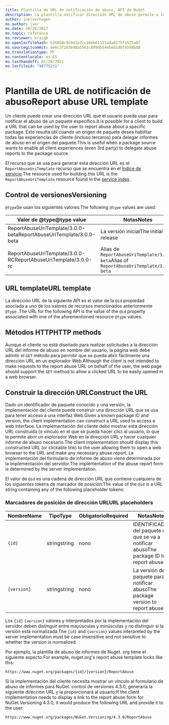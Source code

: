```yaml
---
title: Plantilla de URL de notificación de abuso, API de NuGet
description: La plantilla notificar dirección URL de abuso permite a los clientes mostrar un vínculo notificar abuso en la interfaz de usuario.
author: joelverhagen
ms.author: jver
ms.date: 10/26/2017
ms.topic: reference
ms.reviewer: kraigb
ms.openlocfilehash: b36058c9c841e2cca6eb61121ada8275f1525a8f
ms.sourcegitcommit: ee6c3f203648a5561c809db54ebeb1d0f0598b68
ms.translationtype: MT
ms.contentlocale: es-ES
ms.lasthandoff: 01/26/2021
ms.locfileid: "98775231"
---
```

# <a name="report-abuse-url-template"></a><span data-ttu-id="1adf6-103">Plantilla de URL de notificación de abuso</span><span class="sxs-lookup"><span data-stu-id="1adf6-103">Report abuse URL template</span></span>

<span data-ttu-id="1adf6-104">Un cliente puede crear una dirección URL que el usuario pueda usar para notificar el abuso de un paquete específico.</span><span class="sxs-lookup"><span data-stu-id="1adf6-104">It is possible for a client to build a URL that can be used by the user to report abuse about a specific package.</span></span> <span data-ttu-id="1adf6-105">Esto resulta útil cuando un origen de paquete desea habilitar todas las experiencias de cliente (incluso terceros) para delegar informes de abuso en el origen del paquete.</span><span class="sxs-lookup"><span data-stu-id="1adf6-105">This is useful when a package source wants to enable all client experiences (even 3rd party) to delegate abuse reports to the package source.</span></span>

<span data-ttu-id="1adf6-106">El recurso que se usa para generar esta dirección URL es el `ReportAbuseUriTemplate` recurso que se encuentra en el [Índice de servicio](service-index.md).</span><span class="sxs-lookup"><span data-stu-id="1adf6-106">The resource used for building this URL is the `ReportAbuseUriTemplate` resource found in the [service index](service-index.md).</span></span>

## <a name="versioning"></a><span data-ttu-id="1adf6-107">Control de versiones</span><span class="sxs-lookup"><span data-stu-id="1adf6-107">Versioning</span></span>

<span data-ttu-id="1adf6-108">`@type`Se usan los siguientes valores:</span><span class="sxs-lookup"><span data-stu-id="1adf6-108">The following `@type` values are used:</span></span>

<span data-ttu-id="1adf6-109">Valor de @type</span><span class="sxs-lookup"><span data-stu-id="1adf6-109">@type value</span></span>                       | <span data-ttu-id="1adf6-110">Notas</span><span class="sxs-lookup"><span data-stu-id="1adf6-110">Notes</span></span>
--------------------------------- | -----
<span data-ttu-id="1adf6-111">ReportAbuseUriTemplate/3.0.0-beta</span><span class="sxs-lookup"><span data-stu-id="1adf6-111">ReportAbuseUriTemplate/3.0.0-beta</span></span> | <span data-ttu-id="1adf6-112">La versión inicial</span><span class="sxs-lookup"><span data-stu-id="1adf6-112">The initial release</span></span>
<span data-ttu-id="1adf6-113">ReportAbuseUriTemplate/3.0.0-RC</span><span class="sxs-lookup"><span data-stu-id="1adf6-113">ReportAbuseUriTemplate/3.0.0-rc</span></span>   | <span data-ttu-id="1adf6-114">Alias de `ReportAbuseUriTemplate/3.0.0-beta`</span><span class="sxs-lookup"><span data-stu-id="1adf6-114">Alias of `ReportAbuseUriTemplate/3.0.0-beta`</span></span>

## <a name="url-template"></a><span data-ttu-id="1adf6-115">URL template</span><span class="sxs-lookup"><span data-stu-id="1adf6-115">URL template</span></span>

<span data-ttu-id="1adf6-116">La dirección URL de la siguiente API es el valor de la `@id` propiedad asociada a uno de los valores de recursos mencionados anteriormente `@type` .</span><span class="sxs-lookup"><span data-stu-id="1adf6-116">The URL for the following API is the value of the `@id` property associated with one of the aforementioned resource `@type` values.</span></span>

## <a name="http-methods"></a><span data-ttu-id="1adf6-117">Métodos HTTP</span><span class="sxs-lookup"><span data-stu-id="1adf6-117">HTTP methods</span></span>

<span data-ttu-id="1adf6-118">Aunque el cliente no está diseñado para realizar solicitudes a la dirección URL del informe de abuso en nombre del usuario, la página web debe admitir el `GET` método para permitir que se pueda abrir fácilmente una dirección URL en un explorador Web.</span><span class="sxs-lookup"><span data-stu-id="1adf6-118">Although the client is not intended to make requests to the report abuse URL on behalf of the user, the web page should support the `GET` method to allow a clicked URL to be easily opened in a web browser.</span></span>

## <a name="construct-the-url"></a><span data-ttu-id="1adf6-119">Construir la dirección URL</span><span class="sxs-lookup"><span data-stu-id="1adf6-119">Construct the URL</span></span>

<span data-ttu-id="1adf6-120">Dado un identificador de paquete conocido y una versión, la implementación del cliente puede construir una dirección URL que se usa para tener acceso a una interfaz Web.</span><span class="sxs-lookup"><span data-stu-id="1adf6-120">Given a known package ID and version, the client implementation can construct a URL used to access a web interface.</span></span> <span data-ttu-id="1adf6-121">La implementación del cliente debe mostrar esta dirección URL construida (o vínculo en el que se pueda hacer clic) al usuario, lo que le permite abrir un explorador Web en la dirección URL y hacer cualquier informe de abuso necesario.</span><span class="sxs-lookup"><span data-stu-id="1adf6-121">The client implementation should display this constructed URL (or clickable link) to the user allowing them to open a web browser to the URL and make any necessary abuse report.</span></span> <span data-ttu-id="1adf6-122">La implementación del formulario de informe de abuso viene determinada por la implementación del servidor.</span><span class="sxs-lookup"><span data-stu-id="1adf6-122">The implementation of the abuse report form is determined by the server implementation.</span></span>

<span data-ttu-id="1adf6-123">El valor de `@id` es una cadena de dirección URL que contiene cualquiera de los siguientes tokens de marcador de posición:</span><span class="sxs-lookup"><span data-stu-id="1adf6-123">The value of the `@id` is a URL string containing any of the following placeholder tokens:</span></span>

### <a name="url-placeholders"></a><span data-ttu-id="1adf6-124">Marcadores de posición de dirección URL</span><span class="sxs-lookup"><span data-stu-id="1adf6-124">URL placeholders</span></span>

<span data-ttu-id="1adf6-125">Nombre</span><span class="sxs-lookup"><span data-stu-id="1adf6-125">Name</span></span>        | <span data-ttu-id="1adf6-126">Tipo</span><span class="sxs-lookup"><span data-stu-id="1adf6-126">Type</span></span>    | <span data-ttu-id="1adf6-127">Obligatorio</span><span class="sxs-lookup"><span data-stu-id="1adf6-127">Required</span></span> | <span data-ttu-id="1adf6-128">Notas</span><span class="sxs-lookup"><span data-stu-id="1adf6-128">Notes</span></span>
----------- | ------- | -------- | -----
`{id}`      | <span data-ttu-id="1adf6-129">string</span><span class="sxs-lookup"><span data-stu-id="1adf6-129">string</span></span>  | <span data-ttu-id="1adf6-130">no</span><span class="sxs-lookup"><span data-stu-id="1adf6-130">no</span></span>       | <span data-ttu-id="1adf6-131">IDENTIFICADOR del paquete del que se va a notificar abuso</span><span class="sxs-lookup"><span data-stu-id="1adf6-131">The package ID to report abuse for</span></span>
`{version}` | <span data-ttu-id="1adf6-132">string</span><span class="sxs-lookup"><span data-stu-id="1adf6-132">string</span></span>  | <span data-ttu-id="1adf6-133">no</span><span class="sxs-lookup"><span data-stu-id="1adf6-133">no</span></span>       | <span data-ttu-id="1adf6-134">La versión del paquete para notificar abuso</span><span class="sxs-lookup"><span data-stu-id="1adf6-134">The package version to report abuse for</span></span>

<span data-ttu-id="1adf6-135">Los `{id}` `{version}` valores y interpretados por la implementación del servidor deben distinguir entre mayúsculas y minúsculas y no distinguir si la versión está normalizada.</span><span class="sxs-lookup"><span data-stu-id="1adf6-135">The `{id}` and `{version}` values interpreted by the server implementation must be case insensitive and not sensitive to whether the version is normalized.</span></span>

<span data-ttu-id="1adf6-136">Por ejemplo, la plantilla de abuso de informes de Nuget. org tiene el siguiente aspecto:</span><span class="sxs-lookup"><span data-stu-id="1adf6-136">For example, nuget.org's report abuse template looks like this:</span></span>

```
https://www.nuget.org/packages/{id}/{version}/ReportAbuse
```

<span data-ttu-id="1adf6-137">Si la implementación del cliente necesita mostrar un vínculo al formulario de abuso de informes para NuGet. control de versiones 4.3.0, generaría la siguiente dirección URL y la proporcionará al usuario:</span><span class="sxs-lookup"><span data-stu-id="1adf6-137">If the client implementation needs to display a link to the report abuse form for NuGet.Versioning 4.3.0, it would produce the following URL and provide it to the user:</span></span>

```
https://www.nuget.org/packages/NuGet.Versioning/4.3.0/ReportAbuse
```
